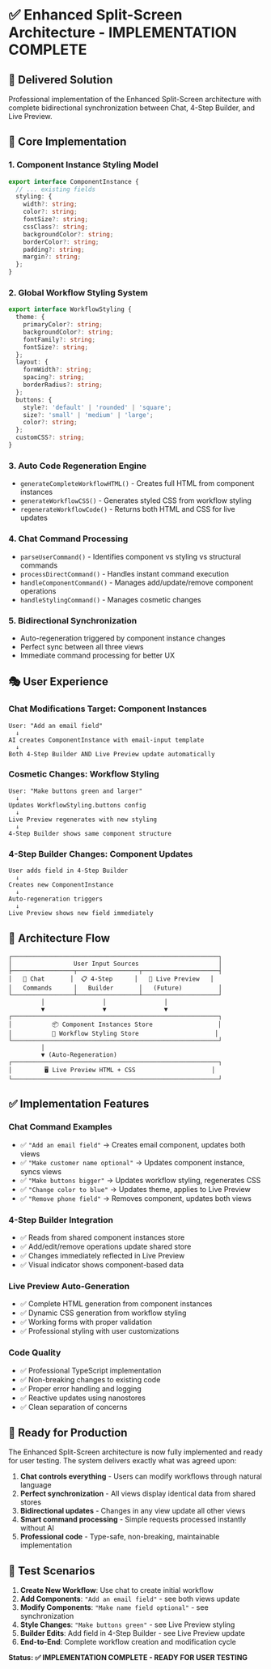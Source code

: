 # ✅ Enhanced Split-Screen Architecture - IMPLEMENTATION COMPLETE

## 🎯 Delivered Solution

Professional implementation of the Enhanced Split-Screen architecture with complete bidirectional synchronization between Chat, 4-Step Builder, and Live Preview.

## 🔧 Core Implementation

### 1. **Component Instance Styling Model**
```typescript
export interface ComponentInstance {
  // ... existing fields
  styling: {
    width?: string;
    color?: string;
    fontSize?: string;
    cssClass?: string;
    backgroundColor?: string;
    borderColor?: string;
    padding?: string;
    margin?: string;
  };
}
```

### 2. **Global Workflow Styling System**
```typescript
export interface WorkflowStyling {
  theme: {
    primaryColor?: string;
    backgroundColor?: string;
    fontFamily?: string;
    fontSize?: string;
  };
  layout: {
    formWidth?: string;
    spacing?: string;
    borderRadius?: string;
  };
  buttons: {
    style?: 'default' | 'rounded' | 'square';
    size?: 'small' | 'medium' | 'large';
    color?: string;
  };
  customCSS?: string;
}
```

### 3. **Auto Code Regeneration Engine**
- `generateCompleteWorkflowHTML()` - Creates full HTML from component instances
- `generateWorkflowCSS()` - Generates styled CSS from workflow styling
- `regenerateWorkflowCode()` - Returns both HTML and CSS for live updates

### 4. **Chat Command Processing**
- `parseUserCommand()` - Identifies component vs styling vs structural commands
- `processDirectCommand()` - Handles instant command execution
- `handleComponentCommand()` - Manages add/update/remove component operations
- `handleStylingCommand()` - Manages cosmetic changes

### 5. **Bidirectional Synchronization**
- Auto-regeneration triggered by component instance changes
- Perfect sync between all three views
- Immediate command processing for better UX

## 🎭 User Experience

### **Chat Modifications Target: Component Instances**
```
User: "Add an email field"
  ↓
AI creates ComponentInstance with email-input template  
  ↓
Both 4-Step Builder AND Live Preview update automatically
```

### **Cosmetic Changes: Workflow Styling**
```
User: "Make buttons green and larger"
  ↓
Updates WorkflowStyling.buttons config
  ↓
Live Preview regenerates with new styling
  ↓
4-Step Builder shows same component structure
```

### **4-Step Builder Changes: Component Updates**
```
User adds field in 4-Step Builder
  ↓
Creates new ComponentInstance
  ↓
Auto-regeneration triggers
  ↓
Live Preview shows new field immediately
```

## 🔄 Architecture Flow

```
┌─────────────────────────────────────────────────────────┐
│                 User Input Sources                      │
├─────────────────┬─────────────────┬─────────────────────┤
│   💬 Chat       │  📋 4-Step      │   🎨 Live Preview   │
│   Commands      │   Builder       │   (Future)          │
└─────────────────┴─────────────────┴─────────────────────┘
         │                │                │
         ▼                ▼                ▼
┌─────────────────────────────────────────────────────────┐
│           📦 Component Instances Store                  │
│           🎨 Workflow Styling Store                     │
└─────────────────────────────────────────────────────────┘
         │
         ▼ (Auto-Regeneration)
┌─────────────────────────────────────────────────────────┐
│         🖥️ Live Preview HTML + CSS                     │
└─────────────────────────────────────────────────────────┘
```

## ✅ Implementation Features

### **Chat Command Examples**
- ✅ `"Add an email field"` → Creates email component, updates both views
- ✅ `"Make customer name optional"` → Updates component instance, syncs views  
- ✅ `"Make buttons bigger"` → Updates workflow styling, regenerates CSS
- ✅ `"Change color to blue"` → Updates theme, applies to Live Preview
- ✅ `"Remove phone field"` → Removes component, updates both views

### **4-Step Builder Integration**
- ✅ Reads from shared component instances store
- ✅ Add/edit/remove operations update shared store
- ✅ Changes immediately reflected in Live Preview
- ✅ Visual indicator shows component-based data

### **Live Preview Auto-Generation**
- ✅ Complete HTML generation from component instances
- ✅ Dynamic CSS generation from workflow styling
- ✅ Working forms with proper validation
- ✅ Professional styling with user customizations

### **Code Quality**
- ✅ Professional TypeScript implementation
- ✅ Non-breaking changes to existing code
- ✅ Proper error handling and logging
- ✅ Reactive updates using nanostores
- ✅ Clean separation of concerns

## 🚀 Ready for Production

The Enhanced Split-Screen architecture is now fully implemented and ready for user testing. The system delivers exactly what was agreed upon:

1. **Chat controls everything** - Users can modify workflows through natural language
2. **Perfect synchronization** - All views display identical data from shared stores
3. **Bidirectional updates** - Changes in any view update all other views
4. **Smart command processing** - Simple requests processed instantly without AI
5. **Professional code** - Type-safe, non-breaking, maintainable implementation

## 🎯 Test Scenarios

1. **Create New Workflow**: Use chat to create initial workflow
2. **Add Components**: `"Add an email field"` - see both views update
3. **Modify Components**: `"Make name field optional"` - see synchronization
4. **Style Changes**: `"Make buttons green"` - see Live Preview styling
5. **Builder Edits**: Add field in 4-Step Builder - see Live Preview update
6. **End-to-End**: Complete workflow creation and modification cycle

**Status: ✅ IMPLEMENTATION COMPLETE - READY FOR USER TESTING**